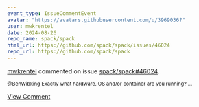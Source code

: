 ```yaml
---
event_type: IssueCommentEvent
avatar: "https://avatars.githubusercontent.com/u/3969036?"
user: mwkrentel
date: 2024-08-26
repo_name: spack/spack
html_url: https://github.com/spack/spack/issues/46024
repo_url: https://github.com/spack/spack
---
```


<a href='https://github.com/mwkrentel' target='_blank'>mwkrentel</a> commented on issue <a href='https://github.com/spack/spack/issues/46024' target='_blank'>spack/spack#46024</a>.

<small>@BenWibking   Exactly what hardware, OS and/or container are you running?...</small>

<a href='https://github.com/spack/spack/issues/46024' target='_blank'>View Comment</a>